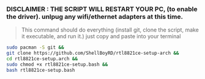 ### DISCLAIMER : THE SCRIPT WILL RESTART YOUR PC, (to enable the driver). unlpug any wifi/ethernet adapters at this time.

> This command should do everything 
> (install git, clone the script, make it executable, and run it.)
> just copy and paste into your terminal

```bash
sudo pacman -S git &&
git clone https://github.com/ShellBoyRD/rtl8821ce-setup-arch &&
cd rtl8821ce-setup.arch &&
sudo chmod +x rtl8821ce-setup.bash &&
bash rtl8821ce-setup.bash
```
